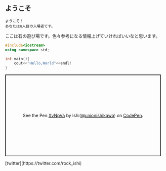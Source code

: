 ## ようこそ 

~~~
ようこそ！
あなたはn人目の入場者です。
~~~

ここは石の遊び場です。色々参考になる情報上げていければいいなと思います。

```c++
#include<iostream>
using namespace std;

int main(){
    cout<<"Hello,World"<<endl!
}
```

<p class="codepen" data-height="265" data-theme-id="dark" data-default-tab="js,result" data-user="unionishikawa" data-slug-hash="XvNpVa" style="height: 265px; box-sizing: border-box; display: flex; align-items: center; justify-content: center; border: 2px solid; margin: 1em 0; padding: 1em;" data-pen-title="XvNpVa">
  <span>See the Pen <a href="https://codepen.io/unionishikawa/pen/XvNpVa/">
  XvNpVa</a> by Ishi(<a href="https://codepen.io/unionishikawa">@unionishikawa</a>)
  on <a href="https://codepen.io">CodePen</a>.</span>
</p>
<script async src="https://static.codepen.io/assets/embed/ei.js"></script>
[twitter](https://twitter.com/rock_ishi)
<script>

var cook;       //cookieデータを格納する変数
var cStart,cEnd;  //訪問回数部分を切取る為の位置を格納
var cnt;        //訪問回数を格納

//cookieが使えるか確認
if (navigator.cookieEnabled)
{
  cook=document.cookie + ";";  //変数cookにcookieデータを入れる
  
  //変数cStartにカウントデータの最初の位置を入れる
  cStart = cook.indexOf("counts=",0);
  
  //データの有無で分岐
  if (cStart == -1)
  {
    //データの無い場合は最初の訪問ということ
    document.write("1回目の訪問です！");
    
    //cookieに訪問回数=1を書き込む
    document.cookie="counts=1;";  
  }
  else
  {
    //カウントデータの最後の部分「;」の位置を取得
    cEnd=cook.indexOf(";",cStart);
    
    //数値の部分だけを切り取る
    cnt=cook.substring(cStart+7,cEnd);
    
    //数値に変換できない例外が出た時の処理
    try
    {
      //取得した回数に+1して表示する
      cnt=parseInt(cnt)+1;
      document.write(cnt+"回目の訪問です！");
      
      //cookieに訪問回数を書き込む
      document.cookie="counts="+cnt+";";
    }
    catch(e)
    {
      document.write("訪問回数の取得に失敗しました。");
    }
  }
}
else
{
  //cookieが使用できない時の処理
  document.write("cookieが使用できません。");
}

</script>